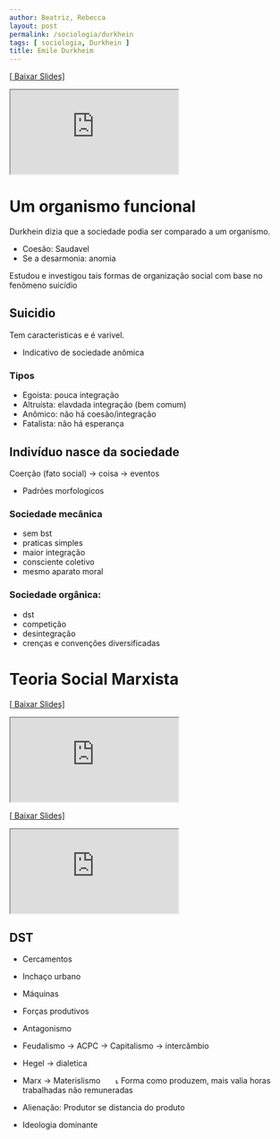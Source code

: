 ```yaml
---
author: Beatriz, Rebecca
layout: post
permalink: /sociologia/durkhein
tags: [ sociologia, Durkhein ]
title: Emile Durkheim
---
```


[\[<i class="fa-solid fa-file-powerpoint"></i> Baixar Slides\]](https://cdn.discordapp.com/attachments/645230059476484128/1100192817256615936/durkhein.pdf)

<iframe src="https://drive.google.com/viewerng/viewer?embedded=true&url=https://cdn.discordapp.com/attachments/645230059476484128/1100192817256615936/durkhein.pdf" allow="autoplay" class="resize" onload="resize();"> </iframe>
  
# Um organismo funcional
Durkhein dizia que a sociedade podia ser comparado a um organismo.

- Coesão: Saudavel
- Se a desarmonia: anomia

Estudou e investigou tais formas de organização social com base no fenômeno suicídio

## Suicidio
Tem caracteristicas e é varivel.

- Indicativo de sociedade anômica

### Tipos
- Egoista: pouca integração
- Altruísta: elavdada integração (bem comum)
- Anômico: não há coesão/integração
- Fatalista: não há esperança

## Indivíduo nasce da sociedade
Coerção (fato social) -> coisa -> eventos

- Padrões morfologicos

### Sociedade mecânica
- sem bst
- praticas simples
- maior integração
- consciente coletivo
- mesmo aparato moral

### Sociedade orgânica:
- dst
- competição
- desintegração
- crenças e convenções diversificadas

# Teoria Social Marxista
[\[<i class="fa-solid fa-file-powerpoint"></i> Baixar Slides\]](https://cdn.discordapp.com/attachments/645230059476484128/1100192816958799954/Teoria_marx.pdf)

<iframe src="https://drive.google.com/viewerng/viewer?embedded=true&url=https://cdn.discordapp.com/attachments/645230059476484128/1100192816958799954/Teoria_marx.pdf" allow="autoplay" class="resize" onload="resize();"></iframe>


[\[<i class="fa-solid fa-file-powerpoint"></i> Baixar Slides\]](https://cdn.discordapp.com/attachments/645230059476484128/1100191963552165940/marx.pdf)

<iframe src="https://drive.google.com/viewerng/viewer?embedded=true&url=https://cdn.discordapp.com/attachments/645230059476484128/1100191963552165940/marx.pdf" allow="autoplay" class="resize" onload="resize();"></iframe>

  
## DST
- Cercamentos
- Inchaço urbano
- Máquinas
- Forças produtivos
- Antagonismo

- Feudalismo -> ACPC -> Capitalismo -> intercâmbio
- Hegel -> dialetica
- Marx -> Materislismo
&nbsp; &nbsp; &nbsp; ˪ Forma como produzem, mais valia horas trabalhadas não remuneradas
- Alienação: Produtor se distancia do produto
- Ideologia dominante
